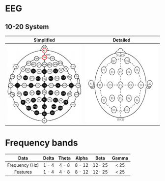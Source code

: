 # EEG

## 10-20 System

| Simplified | Detailed |
|:----:|:------:|
| ![](https://github.com/CESS-Grad-Project-18/EEG/blob/Ghozlan/Figures/10_20_Detailed.png) | ![](https://github.com/CESS-Grad-Project-18/EEG/blob/Ghozlan/Figures/10_20_Simplified.png) |


# Frequency bands 

| Data | Delta | Theta | Alpha | Beta | Gamma |
|:----:|:------:|:------:|:------:|:------:|:------:|
| Frequency (Hz) | 1 - 4 | 4 - 8 | 8 - 12 | 12- 25 | < 25 |
| Features | 1 - 4 | 4 - 8 | 8 - 12 | 12- 25 | < 25 |
